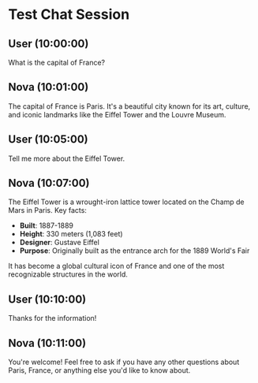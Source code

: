 <!-- Nova Chat History -->
<!-- Conversation ID: fixture-test-123 -->
<!-- Created: 2024-01-01T10:00:00 -->
<!-- Updated: 2024-01-01T10:15:00 -->
<!-- Title: Test Chat Session -->

# Test Chat Session

## User (10:00:00)

What is the capital of France?

## Nova (10:01:00)

The capital of France is Paris. It's a beautiful city known for its art, culture, and iconic landmarks like the Eiffel Tower and the Louvre Museum.

## User (10:05:00)

Tell me more about the Eiffel Tower.

## Nova (10:07:00)

The Eiffel Tower is a wrought-iron lattice tower located on the Champ de Mars in Paris. Key facts:

- **Built**: 1887-1889
- **Height**: 330 meters (1,083 feet)
- **Designer**: Gustave Eiffel
- **Purpose**: Originally built as the entrance arch for the 1889 World's Fair

It has become a global cultural icon of France and one of the most recognizable structures in the world.

## User (10:10:00)

Thanks for the information!

## Nova (10:11:00)

You're welcome! Feel free to ask if you have any other questions about Paris, France, or anything else you'd like to know about.
